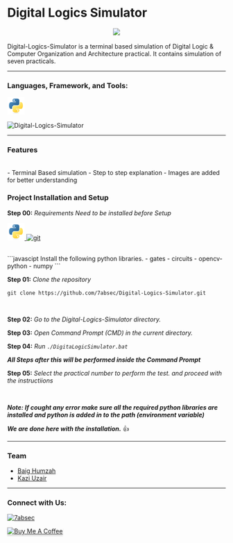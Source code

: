 # Digital Logics Simulator
<p align="center">
<a href="https://github.com/7absec/Digital-Logics-Simulator" target="_blank"> 
    <img src="https://github.com/7absec/Digital-Logics-Simulator/image/banner.jpg">
  </a> 
</p>

<p>
Digital-Logics-Simulator is a terminal based simulation of Digital Logic & Computer Organization and Architecture practical. It contains simulation of seven practicals. 
</p>

<hr />

<h3 align="left">Languages, Framework, and Tools:</h3>
<p align="left"> 
  
  <a href="https://www.python.org/" target="_blank"> 
  <img src="https://github.com/devicons/devicon/blob/master/icons/python/python-original.svg" alt="css3" width="40" height="40"/> 
  </a> 
  
</p>

<p align="left"> <img src="https://komarev.com/ghpvc/?username=Digital-Logics-Simulator&label=Project%20views&color=0e75b6&style=flat" alt="Digital-Logics-Simulator" /> </p>
	 
<hr />	

### Features
</br>
 - Terminal Based simulation 
 - Step to step explanation
 - Images are added for better understanding



### Project Installation and Setup

**Step 00:** _Requirements Need to be installed before Setup_
<p align="left">
	<a href="https://www.python.org/" target="_blank"> 
  		<img src="https://github.com/devicons/devicon/blob/master/icons/python/python-original.svg" alt="css3" width="40" height="40"/> 
  	</a>
	<a href="https://git-scm.com/" target="_blank"> 
   		 <img src="https://www.vectorlogo.zone/logos/git-scm/git-scm-icon.svg" alt="git" width="40" height="40"/> 
  	</a> 
</p>
<br/>
```javascipt
Install the following python libraries.
 - gates
 - circuits
 - opencv-python
 - numpy
 ```

**Step 01:** _Clone the repository_
```javascipt
git clone https://github.com/7absec/Digital-Logics-Simulator.git
```
<br/>

**Step 02:** _Go to the Digital-Logics-Simulator directory._
<br/>

**Step 03:** _Open Command Prompt (CMD) in the current directory._
<br/>

**Step 04:** _Run ```./DigitaLogicSimulator.bat```_
<br/>


**_All Steps after this will be performed inside the Command Prompt_**

**Step 05:** _Select the practical number to perform the test. and proceed with the instructiions_

<br/>


**_Note: If cought any error make sure all the required python libraries are installed and python is added in to the path (environment variable)_**


**_We are done here with the installation._** :+1: 

<hr />

### Team
 - [Baig Humzah](https://github.com/Hbaig05546) 
 - [Kazi Uzair](https://github.com/uzair-sudo)

<hr />
<h3 align="left">Connect with Us:</h3>
<p align="left">
	<a href="https://twitter.com/7absec" target="blank">
		<img src="https://img.shields.io/twitter/follow/7absec?logo=twitter&style=for-the-badge" alt="7absec" />
	</a> 
</p>
<a href="https://www.buymeacoffee.com/7absec" target="_blank"><img src="https://www.buymeacoffee.com/assets/img/custom_images/orange_img.png" alt="Buy Me A Coffee" style="height: 41px !important;width: 174px !important;box-shadow: 0px 3px 2px 0px rgba(190, 190, 190, 0.5) !important;-webkit-box-shadow: 0px 3px 2px 0px rgba(190, 190, 190, 0.5) !important;" ></a>

